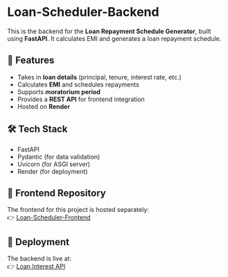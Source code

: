 # Loan-Scheduler-Backend

This is the backend for the **Loan Repayment Schedule Generator**, built using **FastAPI**. It calculates EMI and generates a loan repayment schedule.

## 🚀 Features
- Takes in **loan details** (principal, tenure, interest rate, etc.)
- Calculates **EMI** and schedules repayments
- Supports **moratorium period**
- Provides a **REST API** for frontend integration
- Hosted on **Render**

## 🛠️ Tech Stack
- FastAPI
- Pydantic (for data validation)
- Uvicorn (for ASGI server)
- Render (for deployment)

## 🔗 Frontend Repository
The frontend for this project is hosted separately:  
👉 [Loan-Scheduler-Frontend](https://github.com/Viserion-7/Loan-Scheduler-Frontend)

## 🎯 Deployment
The backend is live at:  
👉 [Loan Interest API](https://loan-backend.onrender.com)